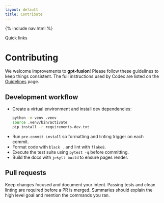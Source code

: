 ```yaml
---
layout: default
title: Contribute
---
```


{% include nav.html %}

<div id="toc">
  <p class="toc-title">Quick links</p>
</div>

# Contributing

We welcome improvements to **gpt-fusion**! Please follow these guidelines to keep
things consistent. The full instructions used by Codex are listed on the
[Guidelines](guidelines.md) page.

## Development workflow

- Create a virtual environment and install dev dependencies:
  ```bash
  python -m venv .venv
  source .venv/bin/activate
  pip install -r requirements-dev.txt
  ```
- Run `pre-commit install` so formatting and linting trigger on each commit.
- Format code with `black .` and lint with `flake8`.
- Execute the test suite using `pytest -q` before committing.
- Build the docs with `jekyll build` to ensure pages render.

## Pull requests

Keep changes focused and document your intent. Passing tests and clean linting
are required before a PR is merged. Summaries should explain the high level goal
and mention the commands you ran.

<script src="assets/js/external-links.js"></script>
<script src="assets/js/anchor-links.js"></script>
<script src="assets/js/toc.js"></script>
